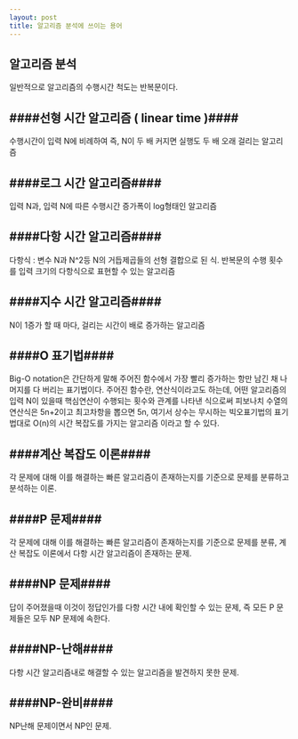 ```yaml
---
layout: post
title: 알고리즘 분석에 쓰이는 용어
---
```



알고리즘 분석
---

일반적으로 알고리즘의 수행시간 척도는 반복문이다. 

####선형 시간 알고리즘 ( linear time )####
-------------------------
수행시간이 입력 N에 비례하여 즉, N이 두 배 커지면 실행도 두 배 오래 걸리는 알고리즘


####로그 시간 알고리즘####
-------------------------
입력 N과, 입력 N에 따른 수행시간 증가폭이 log형태인 알고리즘


####다항 시간 알고리즘####
-------------------------
다항식 : 변수 N과 N^2등 N의 거듭제곱들의 선형 결합으로 된 식.
반복문의 수행 횟수를 입력 크기의 다항식으로 표현할 수 있는 알고리즘


####지수 시간 알고리즘####
-------------------------
N이 1증가 할 때 마다, 걸리는 시간이 배로 증가하는 알고리즘


####O 표기법####
-------------------------
Big-O notation은 간단하게 말해 주어진 함수에서 가장 빨리 증가하는 항만 남긴 채 나머지를 다 버리는 표기법이다. 주어진 함수란, 연산식이라고도 하는데, 어떤 알고리즘의 입력 N이 있을때 핵심연산이 수행되는 횟수와 관계를 나타낸 식으로써 피보나치 수열의 연산식은 5n+2이고 최고차항을 뽑으면 5n, 여기서 상수는 무시하는 빅오표기법의 표기법대로 O(n)의 시간 복잡도를 가지는 알고리즘 이라고 할 수 있다.


####계산 복잡도 이론####
-------------------------
각 문제에 대해 이를 해결하는 빠른 알고리즘이 존재하는지를 기준으로 문제를 분류하고 분석하는 이론. 


####P 문제####
-------------------------
각 문제에 대해 이를 해결하는 빠른 알고리즘이 존재하는지를 기준으로 문제를 분류, 계산 복잡도 이론에서 다항 시간 알고리즘이 존재하는 문제.


####NP 문제####
-------------------------
답이 주어졌을때 이것이 정답인가를 다항 시간 내에 확인할 수 있는 문제,
즉 모든 P 문제들은 모두 NP 문제에 속한다.


####NP-난해####
-------------------------
다항 시간 알고리즘내로 해결할 수 있는 알고리즘을 발견하지 못한 문제.


####NP-완비####
-------------------------
NP난해 문제이면서 NP인 문제.
